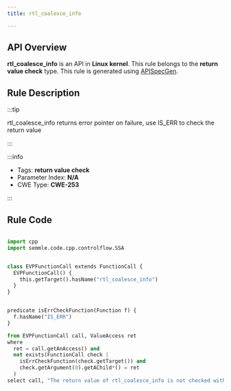 ```yaml
---
title: rtl_coalesce_info

---
```



## API Overview
**rtl_coalesce_info** is an API in **Linux kernel**. This rule belongs to the **return value check** type. This rule is generated using [APISpecGen](../../tools/APISpecGen).
## Rule Description

:::tip

rtl_coalesce_info returns error pointer on failure, use IS_ERR to check the return value

:::

:::info

- Tags: **return value check**
- Parameter Index: **N/A**
- CWE Type: **CWE-253**

:::

## Rule Code
```python

import cpp
import semmle.code.cpp.controlflow.SSA


class EVPFunctionCall extends FunctionCall {
  EVPFunctionCall() {
    this.getTarget().hasName("rtl_coalesce_info")
  }
}


predicate isErrCheckFunction(Function f) {
  f.hasName("IS_ERR") 
}

from EVPFunctionCall call, ValueAccess ret
where
  ret = call.getAnAccess() and
  not exists(FunctionCall check |
    isErrCheckFunction(check.getTarget()) and
    check.getArgument(0).getAChild*() = ret
  )
select call, "The return value of rtl_coalesce_info is not checked with IS_ERR."
    
```